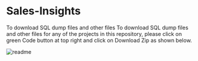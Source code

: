 # Sales-Insights

To download SQL dump files and other files
To download SQL dump files and other files for any of the projects in this repository, please click on green Code button at top right and click on Download Zip as shown below.


![readme](https://user-images.githubusercontent.com/127584477/227871130-67d3b339-e0a9-4d58-ba22-821ea4d0d8b3.JPG)

